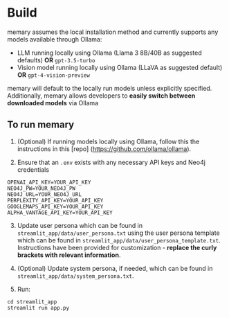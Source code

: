 # Build 

memary assumes the local installation method and currently supports any models available through Ollama:

- LLM running locally using Ollama (Llama 3 8B/40B as suggested defaults) **OR** `gpt-3.5-turbo`
- Vision model running locally using Ollama (LLaVA as suggested default) **OR** `gpt-4-vision-preview`

memary will default to the locally run models unless explicitly specified. Additionally, memary allows developers to **easily switch between downloaded models** via Ollama 

## To run memary 
1. (Optional) If running models locally using Ollama, follow this the instructions in this [repo] (https://github.com/ollama/ollama). 

2. Ensure that an `.env` exists with any necessary API keys and Neo4j credentials 
```
OPENAI_API_KEY=YOUR_API_KEY
NEO4J_PW=YOUR_NEO4J_PW
NEO4J_URL=YOUR_NEO4J_URL
PERPLEXITY_API_KEY=YOUR_API_KEY
GOOGLEMAPS_API_KEY=YOUR_API_KEY
ALPHA_VANTAGE_API_KEY=YOUR_API_KEY
```

3. Update user persona which can be found in `streamlit_app/data/user_persona.txt` using the user persona template which can be found in `streamlit_app/data/user_persona_template.txt`. Instructions have been provided for customization - **replace the curly brackets with relevant information**.

4. (Optional) Update system persona, if needed, which can be found in `streamlit_app/data/system_persona.txt`. 

5. Run: 
```
cd streamlit_app
streamlit run app.py
```
